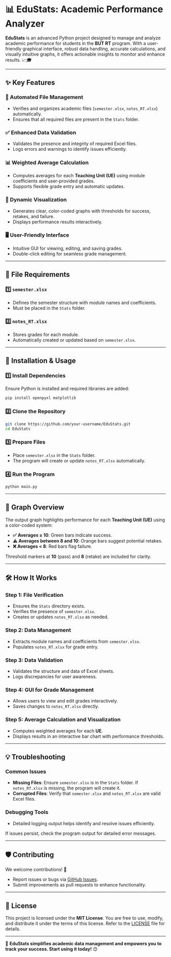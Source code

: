 # 📊 **EduStats: Academic Performance Analyzer**

**EduStats** is an advanced Python project designed to manage and analyze academic performance for students in the **BUT RT** program. With a user-friendly graphical interface, robust data handling, accurate calculations, and visually intuitive graphs, it offers actionable insights to monitor and enhance results. 📈🎓

---

## ✨ **Key Features**

### **📁 Automated File Management**
- Verifies and organizes academic files (`semester.xlsx`, `notes_RT.xlsx`) automatically.
- Ensures that all required files are present in the `Stats` folder.

### **✅ Enhanced Data Validation**
- Validates the presence and integrity of required Excel files.
- Logs errors and warnings to identify issues efficiently.

### **📊 Weighted Average Calculation**
- Computes averages for each **Teaching Unit (UE)** using module coefficients and user-provided grades.
- Supports flexible grade entry and automatic updates.

### **🎨 Dynamic Visualization**
- Generates clear, color-coded graphs with thresholds for success, retakes, and failure.
- Displays performance results interactively.

### **🖥️ User-Friendly Interface**
- Intuitive GUI for viewing, editing, and saving grades.
- Double-click editing for seamless grade management.

---

## 📂 **File Requirements**

### 1️⃣ **`semester.xlsx`**
- Defines the semester structure with module names and coefficients.
- Must be placed in the `Stats` folder.

### 2️⃣ **`notes_RT.xlsx`**
- Stores grades for each module.
- Automatically created or updated based on `semester.xlsx`.

---

## 🚀 **Installation & Usage**

### 1️⃣ **Install Dependencies**
Ensure Python is installed and required libraries are added:  
```bash
pip install openpyxl matplotlib
```

### 2️⃣ **Clone the Repository**  
```bash
git clone https://github.com/your-username/EduStats.git
cd EduStats
```

### 3️⃣ **Prepare Files**
- Place `semester.xlsx` in the `Stats` folder.
- The program will create or update `notes_RT.xlsx` automatically.

### 4️⃣ **Run the Program**  
```bash
python main.py
```

---

## 🎨 **Graph Overview**

The output graph highlights performance for each **Teaching Unit (UE)** using a color-coded system:  
- **✅ Averages ≥ 10**: Green bars indicate success.  
- **⚠️ Averages between 8 and 10**: Orange bars suggest potential retakes.  
- **❌ Averages < 8**: Red bars flag failure.  

Threshold markers at **10** (pass) and **8** (retake) are included for clarity.

---

## 🛠️ **How It Works**

### **Step 1: File Verification**
- Ensures the `Stats` directory exists.
- Verifies the presence of `semester.xlsx`.
- Creates or updates `notes_RT.xlsx` as needed.

### **Step 2: Data Management**
- Extracts module names and coefficients from `semester.xlsx`.
- Populates `notes_RT.xlsx` for grade entry.

### **Step 3: Data Validation**
- Validates the structure and data of Excel sheets.
- Logs discrepancies for user awareness.

### **Step 4: GUI for Grade Management**
- Allows users to view and edit grades interactively.
- Saves changes to `notes_RT.xlsx` directly.

### **Step 5: Average Calculation and Visualization**
- Computes weighted averages for each **UE**.
- Displays results in an interactive bar chart with performance thresholds.

---

## 💡 **Troubleshooting**

### Common Issues
- **Missing Files**: Ensure `semester.xlsx` is in the `Stats` folder. If `notes_RT.xlsx` is missing, the program will create it.
- **Corrupted Files**: Verify that `semester.xlsx` and `notes_RT.xlsx` are valid Excel files.

### Debugging Tools
- Detailed logging output helps identify and resolve issues efficiently.

If issues persist, check the program output for detailed error messages.

---

## 🛡 **Contributing**  

We welcome contributions! 🚀  
- Report issues or bugs via [GitHub Issues](https://github.com/your-username/EduStats/issues).  
- Submit improvements as pull requests to enhance functionality.  

---

## 📜 **License**  

This project is licensed under the **MIT License**. You are free to use, modify, and distribute it under the terms of this license. Refer to the [LICENSE](./LICENSE) file for details.

---

🎉 **EduStats simplifies academic data management and empowers you to track your success. Start using it today!** 😊

